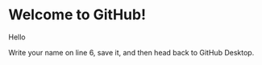 # Welcome to GitHub!

Hello

Write your name on line 6, save it, and then head back to GitHub Desktop.
